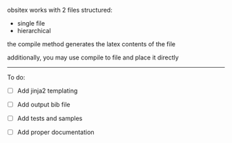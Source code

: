 obsitex works with 2 files structured:

- single file
- hierarchical

the compile method generates the latex contents of the file

additionally, you may use compile to file and place it directly

---

To do:
- [ ] Add jinja2 templating
- [ ] Add output bib file
- [ ] Add tests and samples
- [ ] Add proper documentation

